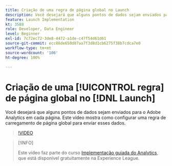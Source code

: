```yaml
---
title: Criação de uma regra de página global no Launch
description: Você desejará que alguns pontos de dados sejam enviados para o Adobe Analytics em cada página. Este vídeo mostra como configurar uma regra de carregamento de página global para enviar esses dados.
feature: Launch Implementation
kt: 3588
role: Developer, Data Engineer
level: Beginner
exl-id: 7c72ec72-3de8-4472-a1de-c47f54d61d61
source-git-commit: ecc86de650d87aa7f3d8d1cb6275f38b7cdca7e0
workflow-type: tm+mt
source-wordcount: '106'
ht-degree: 100%

---
```


# Criação de uma [!UICONTROL regra] de página global no [!DNL Launch]

Você desejará que alguns pontos de dados sejam enviados para o Adobe Analytics em cada página. Este vídeo mostra como configurar uma regra de carregamento de página global para enviar esses dados.

>[!VIDEO](https://video.tv.adobe.com/v/28769/?quality=12&learn=on)

>[!INFO]
>
> Este vídeo faz parte do curso [Implementação guiada do Analytics](https://experienceleague.adobe.com/?recommended=Analytics-D-1-2019.1), que está disponível gratuitamente na Experience League.